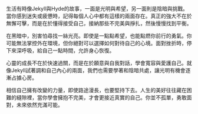 生活有時像Jekyll與Hyde的故事，一面是光明與希望，另一面則是陰暗與挑戰。當你感到迷失或疲憊時，記得每個人心中都有這樣的兩面存在。真正的強大不在於無懈可擊，而是在於懂得接受自己，接納那些不完美與掙扎，然後慢慢找到平衡。

在黑暗中，別害怕尋找一絲光亮。即使是一點點希望，也能點燃你前行的勇氣。你可能無法掌控外在環境，但你絕對可以選擇如何對待自己的心境。面對挫折時，停下來深呼吸，給自己一點時間，允許身心恢復。

心靈的成長不在於快速過關，而是在於願意與自我對話，學會寬容與愛護自己。就像Jekyll試著調和自己內心的兩面，我們也需要學著和陰暗共處，讓光明有機會逐漸占據心房。

相信自己擁有改變的力量，即使路途漫長，也要堅持下去。人生的美好往往藏在困難的縫隙裡，當你學會擁抱不完美，才會更接近真實的自己。你並不孤單，勇敢面對，未來依然充滿可能。